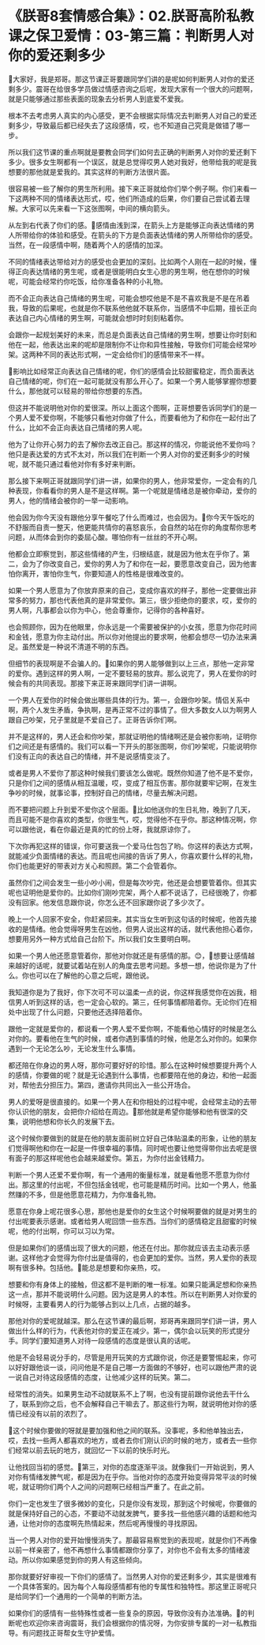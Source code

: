 # 《朕哥8套情感合集》：02.朕哥高阶私教课之保卫爱情：03-第三篇：判断男人对你的爱还剩多少

🎼大家好，我是郑哥。那这节课正哥要跟同学们讲的是呢如何判断男人对你的爱还剩多少。震哥在给很多学员做过情感咨询之后呢，发现大家有一个很大的问题啊，就是只能够通过那些表面的现象去分析男人到底爱不爱我。

根本不去考虑男人真实的内心感受，更不会根据实际情况去判断男人对自己的爱还剩多少，导致最后都已经失去了这段感情，哎，也不知道自己究竟是做错了哪一步。

所以我们这节课的重点啊就是要教会同学们如何去正确的判断男人对你的爱还剩下多少。很多女生啊都有一个误区，就是总觉得哎男人她对我好，他带给我的呢是我想要的那他就是爱我的。其实这样的判断方法很片面。

很容易被一些了解你的男生所利用。接下来正哥就给你们举个例子啊。你们来看一下这两种不同的情绪表达形式，哎，他们所造成的后果，你们要自己尝试着去理解。大家可以先来看一下这张图啊，中间的横向箭头。

从左到右代表了你们的感。🎼感情由浅到深，在箭头上方是能够正向表达情绪的男人所带给你的体验和感受。在箭头的下方是负面表达情绪的男人所带给你的感受。当然，在一段感情中啊，随着两个人的感情的加深。

不同的情绪表达带给对方的感受也会更加的深刻。比如两个人刚在一起的时候，懂得正向表达情绪的男生呢，或者是很能明白女生心思的男生啊，他在想你的时候呢，可能会经常约你吃饭，给你准备各种的小礼物。

而不会正向表达自己情绪的男生呢，可能会想哎他是不是不喜欢我是不是在吊着我，导致的后果呢，也就是你不联系他他就不联系你，当感情不中后期，擅长正向表达自己内心情绪的男生啊，可能就会想时时刻刻粘着你。

会跟你一起规划美好的未来，而总是负面表达自己情绪的男生啊，想要让你时刻和他在一起，他表达出来的呢却是限制你不让你和异性接触，导致你们可能会经常吵架。这两种不同的表达形式啊，一定会给你们的感情带来不一样。

🎼影响比如经常正向表达自己情绪的呢，你们的感情会比较甜蜜稳定，而负面表达自己情绪的呢，你们在一起可能就没有那么开心了。如果一个男人能够掌握你想要什么，那他就可以轻易的带给你想要的东西。

但这并不能说明他对你的爱很深。所以上面这个图啊，正哥想要告诉同学们的是一个男人爱不爱你啊，不能够只看他对你做了什么，而要看他为了和你在一起付出了什么，比如不会正向表达自己情绪的男人呢。

他为了让你开心努力的去了解你去改正自己。那这样的情况，你能说他不爱你吗？他只是表达爱的方式不太对，所以我们在判断一个男人对你的爱还剩多少的时候呢，就不能只通过看他对你有多好来判断。

那么接下来啊正哥就跟同学们讲一讲，如果你的男人，他非常爱你，一定会有的几种表现，你看看你的男人是不是这样啊。第一个呢就是情绪总是被你牵动，爱你的男人，他的情绪会被你的一举一动影响。

他会因为你今天没有跟他分享午餐吃了什么而难过，也会因为。🎼你今天午饭吃的不舒服而自责一整天，他更能共情你的喜怒哀乐，会自然的站在你的角度帮你思考问题，从而体会到你的委屈心酸。哪怕你有一丝丝的不开心啊。

他都会立即察觉到，那这些情绪的产生，归根结底，就是因为他太在乎你了。第二，会为了你改变自己，爱你的男人为了和你在一起，要愿意改变自己，因为他害怕你离开，害怕你生气，你要知道人的性格是很难改变的。

如果一个男人愿意为了你放弃原来的自己，变成你喜欢的样子，那他一定要做出非常多的努力，那也代表他真的是非常爱你。第三，很少拒绝你的要求，哎，爱你的男人啊，凡事都会以你为中心，他会尊重你，记得你的各种喜好。

也会照顾你，因为在他眼里，你永远是一个需要被保护的小女孩，愿意为你花时间和金钱，愿意为你主动付出。所以你对他提出的要求啊，他都会想尽一切办法来满足。虽然爱是一种说不清道不明的东西。

但细节的表现啊是不会骗人的。🎼如果你的男人能够做到以上三点，那他一定非常的爱你。遇到这样的男人啊，一定不要轻易的放弃。那么说完了，男人在爱你的时候会有的共同表现。那接下来正哥来跟同学们讲一讲啊。

一个男人在爱你的时候会做出哪些具体的行为。第一，会跟你吵架。情侣关系中啊，两个人发生矛盾，争执啊，是再正常不过的事情了。但大多数女人以为啊男人跟自己吵架，兄子里就是不爱自己了。正哥告诉你们啊。

并不是这样的，男人还会和你吵架，那就证明他的情绪啊还是会被你影响，证明你们之间还是有感情的。我们可以看一下开头的那张图啊，你们吵架呢，只能说明你们没有正向的表达自己的情绪，并不是说感情变淡了。

或者是男人不爱你了那这种时候我们要该怎么做呢。既然你知道了他不是不爱你，只是你们之间的感情从相互温暖，哎，变成了相互伤害。那你就要牢记啊，在发生争吵的时候，就事论事，控制好自己的情绪，尽量去解决问题。

而不要把问题上升到爱不爱你这个层面。🎼比如他送你的生日礼物，晚到了几天，而且可能不是你喜欢的类型，你很生气，哎，觉得他不在乎你。那这种情况啊，你可以跟他说，看在你最近是真的忙的份上呀，我就原谅你了。

下次你再犯这样的错误，你可要送我一个爱马仕包包了哟。你这样的表达方式啊，就能减少负面情绪的表达。而且呢也间接的告诉了男人，你喜欢要什么样的礼物，你们也能更好的带表对方关心和照顾。第二个会管着你。

虽然你们之间会发生一些小吵小闹，但是每次吵完，他还是会想要管着你。但其实呢也证明他是爱你的。比如你们刚吵完架，两个人都不说话了，已经很晚了，你都没有回家。他发信息跟你说，你怎么还不回家跟你说了多少次了。

晚上一个人回家不安全，你赶紧回来。其实当女生听到这句话的时候呢，他首先接收的是情绪。他会觉得呀男生在凶他，但男人说出这样的话，就代表他担心着你，想要用另外一种方式给自己台阶下。所以我们女生要明白啊。

如果一个男人他还愿意管着你，那他对你就还是有感情的那。😊，🎼想要让感情越来越好的话呢，就要试着站在别人的角度去思考问题。多想一想，他说你是为了什么。你也可以在了解他的心意之后呢，跟他说。

我知道你是为了我好，你下次可不可以温柔一点的说，你这样我感觉你在凶我，相信男人听到这样的话，也一定会心软的。第三，任何事情都陪着你。无论你们在相处中出现了什么问题，只要他还选择陪着你。

跟他一定就是爱你的，都说看一个男人爱不爱你啊，不能看他心情好的时候是怎么对你的。要看他在生气的时候，或者你遇到事情的时候，他是怎么对你的。如果你遇到一个无论怎么吵，无论发生什么事情。

都还陪在你身边的男人呀，那你可要好好的珍惜。那么在这种时候想要提升两个人的感情，你要做的呢？就是无论遇到什么事情，也都要陪在他的身边，和他一起面对，帮他去分担压力。第四，邀请你共同出入一些公开场合。

男人的爱呀是很直接的。如果一个男人在和你相处的过程中呢，会经常主动的去带你认识他的朋友，会把你介绍给在周边。🎼那他就是希望你能够和他有很深的交集，说明他想和你长久的发展下去。

这个时候你要做到的就是在他的朋友面前树立好自己体贴温柔的形象，让他的朋友们觉得啊他和你在一起是一件很幸福的事情。同时呢也要让他觉得带你出去呢是很有面子的那这样呢他也会越来越爱你。第五，为你付出金钱精力。

判断一个男人还爱不爱你啊，有一个通用的衡量标准，就是看他愿不愿意为你付出。那这里的付出呢，不但包括金钱呢，也可能是精历时间。比如一个男人，他虽然赚的不多，但是他愿意花精力，为你准备礼物。

愿意在你身上呢花很多心思，那他也是爱你的女生这个时候啊要做的就是对男生的付出呢要表示感谢。或者给男人呢回馈一些东西。当你们的感情稳定且甜蜜的时候呢，他的付出啊，你可以习以为常。

但是如果你们的感情出现了很大的问题，他还在付出。那你就应该去主动表示感谢。这样他才会觉得为你付出是值得的，也会更加的爱你。当然，男人爱你的表现啊有很多种。包括他。🎼能总是想要和你亲热，哎。

想要和你有身体上的接触，但这都不是判断的唯一标准。如果只能满足想和你亲热这一点，那并不能说明什么问题。因为这是男人的本性。所以在判断男人对你爱的时候呀，主要看男人的行为能够占到以上几点，占据的越多。

那他对你的爱呢就越深。那么在这节课的最后啊，郑哥再来跟同学们讲一讲，男人做出什么样的行为，代表他对你的爱正在减少。第一，偶尔会以玩笑的形式提分手。同学们要知道男人对待一段感情的态度是很认真的话呢。

他是不会轻易说分手的，尽管是用开玩笑的方式跟你说，你还是要警惕起来，你可以好好跟他谈一谈，问问他是不是自己哪一方面做的不够好，也可以跟他严肃的说一说自己对待这段感情的态度，让他减少这样的玩笑。第二。

经常性的消失。如果男生动不动就联系不上了啊，也没有提前跟你说他去干什么了，联系到你之后，也不会解释自己干嘛去了。那这些行为啊，就说明他对你的感情已经没有以前的浓烈了。

🎼这个时候你要做的呀就是要加强和他之间的联系。没事呢，多和他单独出去，哎，去找一些两人都喜欢的地方，或者去你们刚认识的时候的地方，或者去一些你们经常以前去玩的地方，就回忆一下以前的快乐时光。

让他找回当初的感觉。🎼第三，对你的态度逐渐平淡。就像我们一开始说到，男人对你有情绪发脾气呢，都是因为在乎你。当他对你的态度开始变得异常平淡的时候呢，就证明你们两个人之间的问题啊已经相当严重了。在此之前。

你们一定也发生了很多微妙的变化，只是你没有发现，那到这个时候呢，你要做的就是保持好自己的心态，不要动不动就发脾气，要多找一些他感兴趣的话题和他沟通，让他对你的态度啊先热情起来，然后呢再慢慢的寻找原因。

当一个男人对你的爱开始慢慢消失了。那最容易察觉到的表现呢，就是你们不再像以前一样亲密了，他不再想什么事情都跟你分享了，对你也不会有太多的情绪波动。所以你如果感觉到你的男人有这些倾向。

那你就要好好审视一下你们的感情了。当然男人对你的爱还剩多少，其实是很难有一个具体答案的。因为每个人每段感情都有他的专属性和独特性。那这里正哥呢只是给同学们一个通用的一个简单的判断方法。

如果你们的感情有一些特殊性或者一些复杂的原因，导致你没有办法准确。🎼的判断呢也欢迎你来咨询震哥，我们会根据你的情况呀，为你安排专属的一对一私教指导。有问题找正哥帮女生守护爱情。

